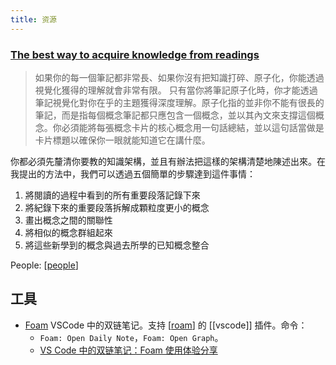 ```yaml
---
title: 资源
---
```

### [The best way to acquire knowledge from readings](https://wiki.heptabase.com/the-best-way-to-acquire-knowledge-from-readings?lang=zh-Hant)
> 如果你的每一個筆記都非常長、如果你沒有把知識打碎、原子化，你能透過視覺化獲得的理解就會非常有限。
> 只有當你將筆記原子化時，你才能透過筆記視覺化對你在乎的主題獲得深度理解。原子化指的並非你不能有很長的筆記，而是指每個概念筆記都只應包含一個概念，並以其內文來支撐這個概念。你必須能將每張概念卡片的核心概念用一句話總結，並以這句話當做是卡片標題以確保你一眼就能知道它在講什麼。

你都必須先釐清你要教的知識架構，並且有辦法把這樣的架構清楚地陳述出來。在我提出的方法中，我們可以透過五個簡單的步驟達到這件事情：

1. 將閱讀的過程中看到的所有重要段落記錄下來
2. 將紀錄下來的重要段落拆解成顆粒度更小的概念
3. 畫出概念之間的關聯性
4. 將相似的概念群組起來
5. 將這些新學到的概念與過去所學的已知概念整合

People: [[people]]

## 工具
* [Foam](https://foambubble.github.io/foam/) VSCode 中的双链笔记。支持 [[roam]] 的 [[vscode]] 插件。命令：
  * `Foam: Open Daily Note`，`Foam: Open Graph`。
  * [VS Code 中的双链笔记：Foam 使用体验分享](https://sspai.com/post/70956)

[//begin]: # "Autogenerated link references for markdown compatibility"
[people]: ..%2F..%2F..%2Finfo%2Fin%2Fpeople "人"
[roam]: ..%2Ftools%2Froam "Roam"
[//end]: # "Autogenerated link references"
